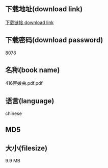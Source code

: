 ## 下载地址(download link)
[下载链接 download link](https://tutu365.netlify.app/?s=416%E5%AE%A6%E5%A8%98%E6%9B%B2.pdf)

## 下载密码(download password)
8078

## 名称(book name)
416宦娘曲.pdf.pdf

## 语言(language)
chinese

## MD5


## 大小(filesize)
9.9 MB
